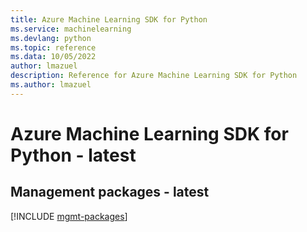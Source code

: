 ```yaml
---
title: Azure Machine Learning SDK for Python
ms.service: machinelearning
ms.devlang: python
ms.topic: reference
ms.data: 10/05/2022
author: lmazuel
description: Reference for Azure Machine Learning SDK for Python
ms.author: lmazuel
---
```

# Azure Machine Learning SDK for Python - latest

## Management packages - latest
[!INCLUDE [mgmt-packages](machine-learning-mgmt-index.md)]